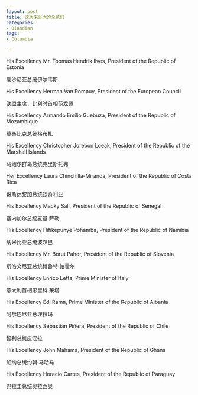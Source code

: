 ```yaml
---
layout: post
title: 这周来哥大的总统们
categories:
- Diandian
tags:
- Columbia

---
```

<p>His Excellency Mr. Toomas Hendrik Ilves, President of the Republic of Estonia<br /></p>
<p>爱沙尼亚总统伊尔韦斯</p>
<p>His Excellency Herman Van Rompuy, President of the European Council</p>
<p>欧盟主席，比利时首相范龙佩 </p>
<p>His Excellency Armando Em&iacute;lio Guebuza, President of the Republic of Mozambique<br /></p>
<p>莫桑比克总统格布扎</p>
<p>His Excellency Christopher Jorebon Loeak, President of the Republic of the Marshall Islands<br /></p>
<p>马绍尔群岛总统克里斯托弗<br /></p>
<p>Her Excellency Laura Chinchilla-Miranda, President of the Republic of Costa Rica<br /></p>
<p>哥斯达黎加总统钦奇利亚<br /></p>
<p>His Excellency Macky Sall, President of the Republic of Senegal<br /></p>
<p>塞内加尔总统麦基&middot;萨勒</p>
<p>His Excellency Hifikepunye Pohamba, President of the Republic of Namibia<br /></p>
<p>纳米比亚总统波汉巴</p>
<p>His Excellency Mr. Borut Pahor, President of the Republic of Slovenia<br /></p>
<p>斯洛文尼亚总统博鲁特&middot;帕霍尔</p>
<p>His Excellency Enrico Letta, Prime Minister of Italy<br /></p>
<p>意大利首相恩里科&middot;莱塔</p>
<p>His Excellency Edi Rama, Prime Minister of the Republic of Albania<br /></p>
<p>阿尔巴尼亚总理<span>拉玛</span><br /></p>
<p>His Excellency Sebasti&aacute;n Pi&ntilde;era, President of the Republic of Chile<br /></p>
<p>智利总统皮涅拉</p>
<p>His Excellency John Mahama, President of the Republic of Ghana<br /></p>
<p>加纳总统约翰&middot;马哈马<br /></p>
<p>His Excellency Horacio Cartes, President of the Republic of Paraguay<br /></p>
<p>巴拉圭总统<span>奥</span>拉西<span>奥</span><br /></p>